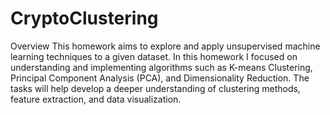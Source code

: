 # CryptoClustering
Overview
This homework aims to explore and apply unsupervised machine learning techniques to a given dataset. In this homework I focused on understanding and implementing algorithms such as K-means Clustering, Principal Component Analysis (PCA), and Dimensionality Reduction. The tasks will help develop a deeper understanding of clustering methods, feature extraction, and data visualization.